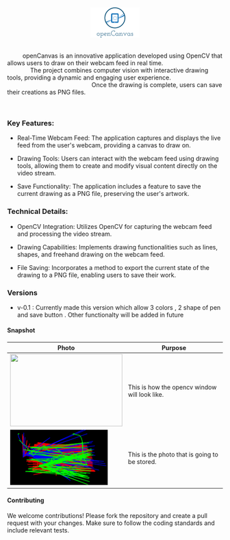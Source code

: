 <div align = "center">
<br>
<img src = "assets/logo.png"  width = 115.5px  height = 70px>
<br>
</div>
<br>
<p> 
&emsp; &emsp;  openCanvas is an innovative application developed using OpenCV that allows 
users to draw on their webcam feed in real time.<br>
&emsp; &emsp; &emsp; The project combines computer vision with interactive drawing tools, providing a dynamic and engaging user experience. <br>
&emsp; &emsp; &emsp; &emsp; &emsp; &emsp; &emsp; &emsp; &emsp; &emsp; &emsp; Once the drawing is complete, users can save their creations as PNG files.
</p><br>

### Key Features:

- Real-Time Webcam Feed: The application captures and displays the live feed from the user's webcam, providing a canvas to draw on.

- Drawing Tools: Users can interact with the webcam feed using drawing tools, allowing them to create and modify visual content directly on the video stream.

- Save Functionality: The application includes a feature to save the current drawing as a PNG file, preserving the user's artwork.

### Technical Details:

- OpenCV Integration: Utilizes OpenCV for capturing the webcam feed and processing the video stream.

- Drawing Capabilities: Implements drawing functionalities such as lines, shapes, and freehand drawing on the webcam feed.

- File Saving: Incorporates a method to export the current state of the drawing to a PNG file, enabling users to save their work.

### Versions

- v-0.1 : Currently made this version which allow 3 colors , 2 shape of pen and save button . Other functionalty will be added in future  

#### Snapshot

Photo  | Purpose
------------- | -------------
<img src = "assets/test1.png"  width = 261.6px  height = 169px>  | This is how the opencv window will look like.
<img src = "assets/photo.png"  width = 227.75px  height = 129.25px>| This is the photo that is going to be stored.

#### Contributing

We welcome contributions! Please fork the repository and create a pull request with your changes. Make sure to follow the coding standards and include relevant tests.


